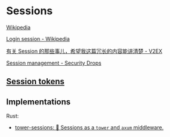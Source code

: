 # Sessions
[Wikipedia](https://en.wikipedia.org/wiki/Session_(computer_science))

[Login session - Wikipedia](https://en.wikipedia.org/wiki/Login_session)

[有关 Session 的那些事儿，希望我这篇冗长的内容能讲清楚 - V2EX](https://www.v2ex.com/t/656457)

[Session management - Security Drops](https://www.securitydrops.com/session-management/)

## [Session tokens](https://en.wikipedia.org/wiki/Session_ID)

## Implementations
Rust:
- [tower-sessions: 🥠 Sessions as a `tower` and `axum` middleware.](https://github.com/maxcountryman/tower-sessions)